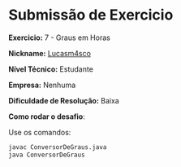 # Submissão de Exercicio

**Exercicio:** 7 - Graus em Horas

**Nickname:** [Lucasm4sco](https://github.com/Lucasm4sco)

**Nível Técnico:** Estudante

**Empresa:** Nenhuma 

**Dificuldade de Resolução:** Baixa

**Como rodar o desafio**: 

Use os comandos: 

```bash
javac ConversorDeGraus.java
java ConversorDeGraus
```